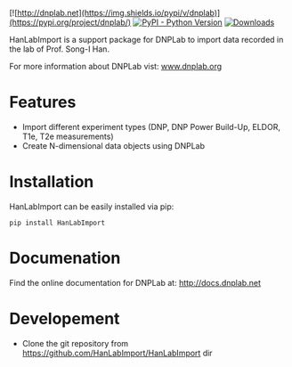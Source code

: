 [![http://dnplab.net](https://img.shields.io/pypi/v/dnplab)](https://pypi.org/project/dnplab/)
[![PyPI - Python Version](https://img.shields.io/pypi/pyversions/dnplab)](https://www.python.org/downloads/)
[![Downloads](https://pepy.tech/badge/dnplab/month)](https://pepy.tech/project/dnplab)

HanLabImport is a support package for DNPLab to import data recorded in the lab of Prof. Song-I Han.

For more information about DNPLab vist: www.dnplab.org

# Features

  - Import different experiment types (DNP, DNP Power Build-Up, ELDOR, T1e, T2e measurements)
  - Create N-dimensional data objects using DNPLab

# Installation

HanLabImport can be easily installed via pip:

```console
pip install HanLabImport
```
# Documenation

Find the online documentation for DNPLab at: http://docs.dnplab.net

# Developement 

  - Clone the git repository from https://github.com/HanLabImport/HanLabImport
dir

